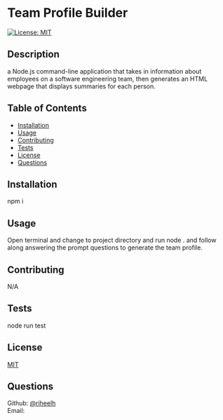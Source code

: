 
# Team Profile Builder

[![License: MIT](https://img.shields.io/badge/License-MIT-yellow.svg)](https://opensource.org/licenses/MIT)


## Description  
a Node.js command-line application that takes in information about employees on a software engineering team, then generates an HTML webpage that displays summaries for each person.

## Table of Contents

- [Installation](#Installation)<br>
- [Usage](#Usage)<br>
- [Contributing](#Contributing)<br>
- [Tests](#Tests)<br>
- [License](#License)<br>
- [Questions](#Questions)


## Installation  
npm i



## Usage  
Open terminal and change to project directory and run node . and follow along answering the prompt questions to generate the team profile.



## Contributing
N/A



## Tests
node run test



## License

[MIT](https://opensource.org/licenses/MIT)




## Questions
Github: [@riheelh](www.github.com/riheelh) <br>
Email: 

